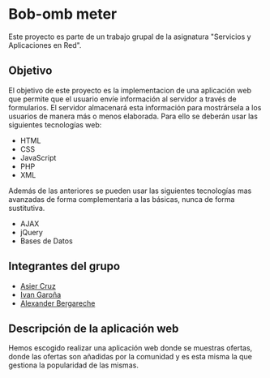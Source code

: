 # Bob-omb meter

Este proyecto es parte de un trabajo grupal de la asignatura "Servicios y Aplicaciones en Red".

## Objetivo

El objetivo de este proyecto es la implementacion de una aplicación web que permite que el usuario envíe información al servidor a través de formularios. El servidor almacenará esta información para mostrársela a los usuarios de manera más o menos elaborada.
Para ello se deberán usar las siguientes tecnologías web:

- HTML
- CSS
- JavaScript
- PHP
- XML

Además de las anteriores se pueden usar las siguientes tecnologías mas avanzadas de forma complementaria a las básicas, nunca de forma sustitutiva.

- AJAX
- jQuery
- Bases de Datos

## Integrantes del grupo

- [Asier Cruz](https://github.com/AsierCruz)
- [Ivan Garoña](https://github.com/Rubikivan)
- [Alexander Bergareche]((https://github.com/Rubikivan))


## Descripción de la aplicación web

Hemos escogido realizar una aplicación web donde se muestras ofertas, donde las ofertas son añadidas por la comunidad y es esta misma la que gestiona la popularidad de las mismas.
